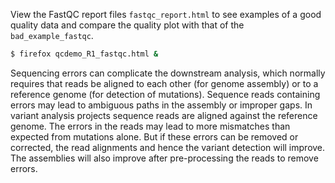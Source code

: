 View the FastQC report files `fastqc_report.html` to see examples of a
good quality data and compare the quality plot with that of the
`bad_example_fastqc`.

```bash
$ firefox qcdemo_R1_fastqc.html &
```

Sequencing errors can complicate the downstream analysis, which normally
requires that reads be aligned to each other (for genome assembly) or to
a reference genome (for detection of mutations). Sequence reads
containing errors may lead to ambiguous paths in the assembly or
improper gaps. In variant analysis projects sequence reads are aligned
against the reference genome. The errors in the reads may lead to more
mismatches than expected from mutations alone. But if these errors can
be removed or corrected, the read alignments and hence the variant
detection will improve. The assemblies will also improve after
pre-processing the reads to remove errors.

